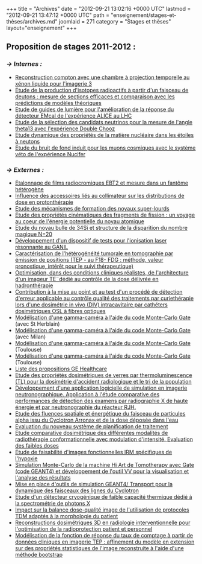 +++
title = "Archives"
date = "2012-09-21 13:02:16 +0000 UTC"
lastmod = "2012-09-21 13:47:12 +0000 UTC"
path = "enseignement/stages-et-thèses/archives.md"
joomlaid = 271
category = "Stages et thèses"
layout="enseignement"
+++
<h2>Proposition de stages 2011-2012 :</h2>
<h3><em>→</em><span><em> I</em><em><span>n</span>ternes :</em></span></h3>
<ul>
<li><em></em><a href="images/Enseignement/Sujet1_Xenon.pdf">Reconstruction compton avec une chambre à projection temporelle au xénon liquide pour l'imagerie 3</a></li>
<li><a href="images/Enseignement/Sujet2_Prisma.pdf">Etude de la production d'isotopes radioactifs à partir d'un faisceau de deutons : mesure de sections efficaces et comparaison avec les prédictions de modèles théoriques</a></li>
<li><a href="images/Enseignement/Sujet3_AliceHP2.pdf">Etude de guides de lumière pour l'amélioration de la réponse du détecteur EMcal de l'expérience ALICE au LHC</a></li>
<li><a href="images/Enseignement/Sujet4_Double_chooz.pdf">Etude de la sélection des candidats neutrinos pour la mesure de l'angle theta13 avec l'expérience Double Chooz</a></li>
<li><a href="images/Enseignement/Sujet5_Theorie.pdf">Etude dynamique des propriétés de la matière nucléaire dans les étoiles à neutons</a></li>
<li><a href="images/Enseignement/Sujet6_Nucifer.pdf">Etude du bruit de fond induit pour les muons cosmiques avec le système véto de l'expérience Nucifer</a></li>
</ul>
<h3><em>→<span> Externes : </span></em></h3>
<ul>
<li><a href="images/Enseignement/Sujet1_Centre_Antoine_Lacassagne.pdf">Etalonnage de films radiocromiques EBT2 et mesure dans un fantôme hétérogène</a></li>
<li><a href="images/Enseignement/Sujet2_Centre_Antoine_Lacassagne.pdf">Influence des accessoires liés au collimateur sur les distributions de dose en protonthérapie</a></li>
<li><a href="images/Enseignement/Sujet3_GANIL_D.Boilley.pdf">Etude des mécanismes de formation des noyaux super-lourds</a></li>
<li><a href="images/Enseignement/Sujet4_GANIL_F.Farget.pdf">Etude des propriétés cinématiques des fragments de fission : un voyage au coeur de l'énergie potentielle du noyau atomique</a></li>
<li><a href="images/Enseignement/Sujet5_GANIL_O.Sorlin.pdf">Etude du noyau bulle de 34Si et structure de la disparition du nombre magique N=20</a></li>
<li><a href="images/Enseignement/Sujet6_GANIL_N.Lecesne.pdf">Développement d'un dispositif de tests pour l'ionisation laser résonnante au GANIL</a></li>
<li><a href="images/Enseignement/Sujet7_IMNC_Buvat.pdf">Caractérisation de l'hétérogénéité tumorale en tomographie par émission de positions (TEP - au F18- FDG : méthode, valeur pronostique, intérêt pour le suivi thérapeutique)</a></li>
<li><a href="images/Enseignement/Sujet8_IMNC_Robert.pdf">Optimisation, dans des conditions cliniques réalistes, de l'architecture d'un imageur TE¨dédié au contrôle de la dose délivrée en hadronthérapie</a></li>
<li><a href="images/Enseignement/Sujet9_CEA_LMO.pdf">Contribution à la mise au point et au test d'un procédé de détection d'erreur applicable au contrôle qualité des traitements par curiethérapie lors d'une dosimétrie in vivo (DIV) intracavitaire par cathéters dosimétriques OSL à fibres optiques</a></li>
<li><a href="images/Enseignement/Sujet10_INSERM_Bardies.pdf">Modélisation d'une gamma-caméra à l'aide du code Monte-Carlo Gate</a> (avec St Herblain)</li>
<li><a href="images/Enseignement/Sujet11_INSERM_Bardies.pdf">Modélisation d'une gamma-caméra à l'aide du code Monte-Carlo Gate</a> (avec Milan)</li>
<li><a href="images/Enseignement/Sujet12_INSERM_Bardies.pdf">Modélisation d'une gamma-caméra à l'aide du code Monte-Carlo Gate</a> (Toulouse)</li>
<li><a href="images/Enseignement/Sujet13_INSERM_Bardies.pdf">Modélisation d'une gamma-caméra à l'aide du code Monte-Carlo Gate</a> (Toulouse)</li>
<li><a href="images/Enseignement/Sujet14_GE_Healthcare.pdf">Liste des propositions GE Healthcare</a></li>
<li><a href="images/Enseignement/Sujet15_IRSN.pdf">Etude des propriétés dosimétriques de verres par thermoluminescence (TL) pour la dosimétrie d'accident radiologique et le tri de la population</a></li>
<li><a href="images/Enseignement/Sujet16_CEA.pdf">Développement d'une application logicielle de simulation en imagerie neutronographique. Application à l'étude comparative des performances de détection des examens par radiographie X de haute énergie et par neutronographie du réacteur RJH.</a></li>
<li><a href="images/Enseignement/Sujet17_Cyclotron.pdf">Etude des fluences spatiale et énergétique du faisceau de particules alpha issu du Cyclotron Arronax et de la dose déposée dans l'eau</a></li>
<li><a href="images/Enseignement/Sujet18_CHU_Poitiers.pdf">Evaluation du nouveau système de planification de traitement</a></li>
<li><a href="images/Enseignement/Sujet19_Rene_Gauducheau.pdf">Etude comparative dosimétrique des différentes modalités de radiothérapie conformationnelle avec modulation d'intensité. Evaluation des faibles doses</a></li>
<li><a href="images/Enseignement/Sujet20_Rene_Gauducheau.pdf">Etude de faisabilité d'images fonctionnelles IRM spécifiques de l'hypoxie</a></li>
<li><a href="images/Enseignement/Sujet21_Rene_Gauducheau.pdf">Simulation Monte-Carlo de la machine Hi Art de Tomotherapy avec Gate (code GEANT4) et développement de l'outil VV pour la visualisation et l'analyse des résultats</a></li>
<li><a href="images/Enseignement/Sujet22_Arronax.pdf">Mise en place d'outils de simulation GEANT4/ Transport pour la dynamique des faisceaux des lignes du Cyclotron</a></li>
<li><a href="images/Enseignement/Sujet23_CEA.pdf">Etude d'un détecteur cryogénique de faible capacité thermique dédié à la spectrométrie de photons X</a></li>
<li><a href="images/Enseignement/Sujet24_CHBA_Vannes.pdf">Impact sur la balance dose-qualité image de l'utilisation de protocoles TDM adaptés à la morphologie du patient</a></li>
<li><a href="images/Enseignement/Sujet25_CHBA_Vannes.pdf">Reconstructions dosimétriques 3D en radiologie interventionnelle pour l'optimisation de la radioprotection patient et personnel</a></li>
<li><a href="images/Enseignement/Sujet26_CHU_Nantes_hoteldieu.pdf">Modélisation de la fonction de réponse du taux de comptage à partir de données cliniques en imagerie TEP : affinement du modèle en extension sur des propriétés statistiques de l'image reconstruite à l'aide d'une méthode bootstrap</a></li>
</ul>